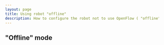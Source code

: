 ```yaml
---
layout: page
title: Using robot "offline"
description: How to configure the robot not to use OpenFlow ( "offline" mode )
---
```

## "Offline" mode

